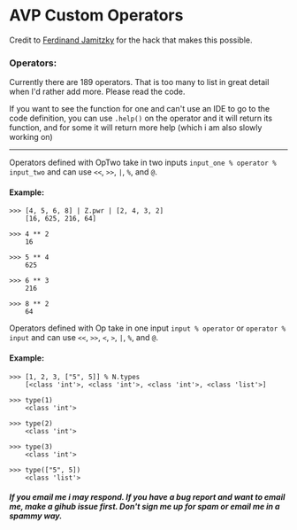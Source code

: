 # AVP Custom Operators

Credit to [Ferdinand Jamitzky](https://code.activestate.com/recipes/384122/) for the hack that makes this possible.

### Operators:
Currently there are 189 operators. That is too many to list in great detail when I'd rather add more. Please read the code.

If you want to see the function for one and can't use an IDE to go to the code definition, you can use `.help()` on the operator and it will return its function, and for some it will return more help (which i am also slowly working on)

---

Operators defined with OpTwo take in two inputs `input_one % operator % input_two` and can use `<<`, `>>`, `|`, `%`, and `@`.

#### Example:

```
>>> [4, 5, 6, 8] | Z.pwr | [2, 4, 3, 2]
    [16, 625, 216, 64]

>>> 4 ** 2
    16

>>> 5 ** 4
    625

>>> 6 ** 3
    216

>>> 8 ** 2
    64
```

Operators defined with Op take in one input `input % operator` or `operator % input` and can use `<<`, `>>`, `<`, `>`, `|`, `%`, and `@`.

#### Example:

```
>>> [1, 2, 3, ["5", 5]] % N.types
    [<class 'int'>, <class 'int'>, <class 'int'>, <class 'list'>]
    
>>> type(1)
    <class 'int'>

>>> type(2)
    <class 'int'>

>>> type(3)
    <class 'int'>

>>> type(["5", 5])
    <class 'list'>
```

##### If you email me i may respond. If you have a bug report and want to email me, make a gihub issue first. Don't sign me up for spam or email me in a spammy way.